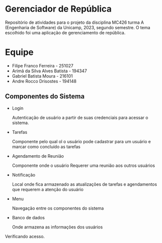 # Gerenciador de República
Repositório de atividades para o projeto da disciplina MC426 turma A (Engenharia de Software) da Unicamp, 2023, segundo semestre. O tema escolhido foi uma aplicação de gerenciamento de república.

# Equipe
* Filipe Franco Ferreira - 251027
* Arimã da Silva Alves Batista - 194347
* Gabriel Batista Moura - 216101
* Andre Rocco Drisostes - 194148

  
## Componentes do Sistema
* Login

  Autenticação de usuário a partir de suas credenciais para acessar o sistema.

* Tarefas

  Componente pelo qual ol o usuário pode cadastrar para um usuário e marcar como concluído as tarefas

* Agendamento de Reunião

  Componente onde o usuário Requerer uma reunião aos outros usuários

* Notificação

  Local onde fica armazenado as atualizações de tarefas e agendamentos que  requerem a atenção do usuário   

* Menu

  Navegação entre os componentes do sistema

* Banco de dados

  Onde armazena as informações dos usuários



Verificando acesso.
